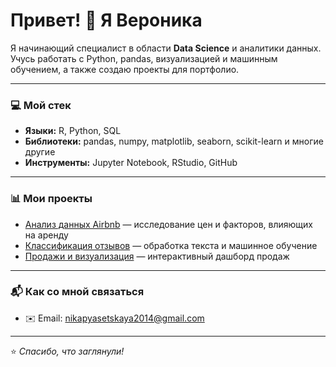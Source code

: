 # Привет! 👋 Я Вероника

Я начинающий специалист в области **Data Science** и аналитики данных.  
Учусь работать с Python, pandas, визуализацией и машинным обучением, а также создаю проекты для портфолио.

---

### 💻 Мой стек
- **Языки:** R, Python, SQL  
- **Библиотеки:** pandas, numpy, matplotlib, seaborn, scikit-learn и многие другие 
- **Инструменты:** Jupyter Notebook, RStudio, GitHub  

---

### 📊 Мои проекты
- [Анализ данных Airbnb](https://github.com/bruhveronika/airbnb-analysis) — исследование цен и факторов, влияющих на аренду  
- [Классификация отзывов](https://github.com/bruhveronika/reviews-classifier) — обработка текста и машинное обучение  
- [Продажи и визуализация](https://github.com/bruhveronika/sales-dashboard) — интерактивный дашборд продаж  

---

### 📬 Как со мной связаться
- ✉️ Email: nikapyasetskaya2014@gmail.com

---

⭐️ *Спасибо, что заглянули!*
